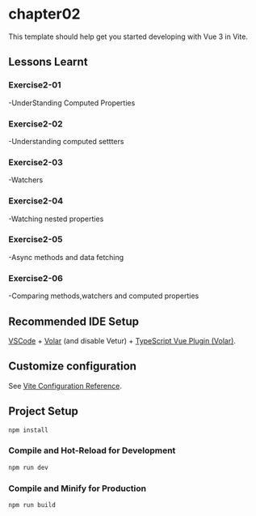 # chapter02

This template should help get you started developing with Vue 3 in Vite.

## Lessons Learnt

### Exercise2-01
-UnderStanding Computed Properties 

### Exercise2-02
-Understanding computed settters

### Exercise2-03
-Watchers

### Exercise2-04
-Watching nested properties

### Exercise2-05
-Async methods and data fetching

### Exercise2-06
-Comparing methods,watchers and computed properties

## Recommended IDE Setup

[VSCode](https://code.visualstudio.com/) + [Volar](https://marketplace.visualstudio.com/items?itemName=Vue.volar) (and disable Vetur) + [TypeScript Vue Plugin (Volar)](https://marketplace.visualstudio.com/items?itemName=Vue.vscode-typescript-vue-plugin).

## Customize configuration

See [Vite Configuration Reference](https://vitejs.dev/config/).

## Project Setup

```sh
npm install
```

### Compile and Hot-Reload for Development

```sh
npm run dev
```

### Compile and Minify for Production

```sh
npm run build
```
